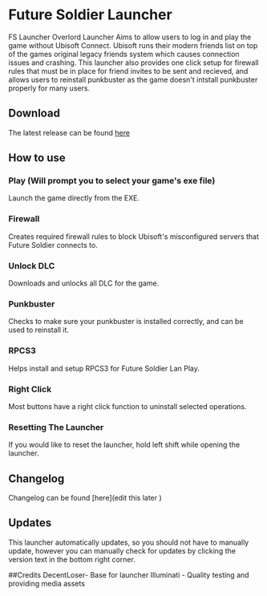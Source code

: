 # Future Soldier Launcher  
FS Launcher Overlord Launcher Aims to allow users to log in and play the game without Ubisoft Connect. Ubisoft runs their modern friends list on top of the games original legacy friends system which causes connection issues and crashing. This launcher also provides one click setup for firewall rules that must be in place for friend invites to be sent and recieved, and allows users to reinstall punkbuster as the game doesn't intstall punkbuster properly for many users. 
  
## Download
The latest release can be found [here](https://github.com/Arganom/Overlord/releases/tag/GRFSO-Launcher)  
  
## How to use 
### Play (Will prompt you to select your game's exe file)   
Launch the game directly from the EXE.  
### Firewall   
Creates required firewall rules to block Ubisoft's misconfigured servers that Future Soldier connects to.  
### Unlock DLC   
Downloads and unlocks all DLC for the game.
### Punkbuster   
Checks to make sure your punkbuster is installed correctly, and can be used to reinstall it.  
### RPCS3   
Helps install and setup RPCS3 for Future Soldier Lan Play.  
  
### Right Click  
Most buttons have a right click function to uninstall selected operations. 
  
### Resetting The Launcher
If you would like to reset the launcher, hold left shift while opening the launcher.  
  
## Changelog
Changelog can be found [here](edit this later )  
  
## Updates
This launcher automatically updates, so you should not have to manually update, however you can manually check for updates by clicking the version text in the bottom right corner.

##Credits
DecentLoser- Base for launcher 
Illuminati - Quality testing and providing media assets

